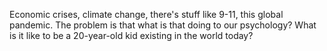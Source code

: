  Economic crises, climate change, there's stuff like 9-11, this global pandemic. The problem is that what is that doing to our psychology? What is it like to be a 20-year-old kid existing in the world today?